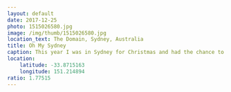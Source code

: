 ```yaml
---
layout: default
date: 2017-12-25
photo: 1515026580.jpg
image: /img/thumb/1515026580.jpg
location_text: The Domain, Sydney, Australia
title: Oh My Sydney
caption: This year I was in Sydney for Christmas and had the chance to walk around the city and see the Opera House! It is as impressive and beautiful as one expects!
location:
    latitude: -33.8715163
    longitude: 151.214894
ratio: 1.77515
---
```

